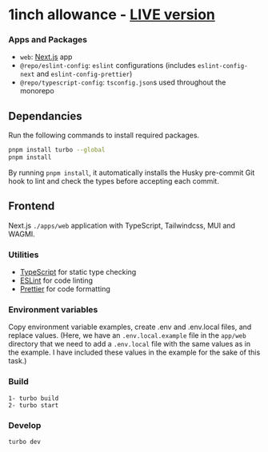# 1inch allowance - [LIVE version](https://1inch-allowance.vercel.app/)

### Apps and Packages

- `web`: [Next.js](https://nextjs.org/) app
- `@repo/eslint-config`: `eslint` configurations (includes `eslint-config-next` and `eslint-config-prettier`)
- `@repo/typescript-config`: `tsconfig.json`s used throughout the monorepo

## Dependancies

Run the following commands to install required packages.

```bash
pnpm install turbo --global
pnpm install
```
By running `pnpm install`, it automatically installs the Husky pre-commit Git hook to lint and check the types before accepting each commit.

## Frontend

Next.js `./apps/web` application with TypeScript, Tailwindcss, MUI and WAGMI.

### Utilities

- [TypeScript](https://www.typescriptlang.org/) for static type checking
- [ESLint](https://eslint.org/) for code linting
- [Prettier](https://prettier.io) for code formatting

### Environment variables

Copy environment variable examples, create .env and .env.local files, and replace values.
(Here, we have an `.env.local.example` file in the `app/web` directory that we need to add a `.env.local` file with the same values as in the example. I have included these values in the example for the sake of this task.)

### Build

```
1- turbo build
2- turbo start
```

### Develop

```
turbo dev
```
